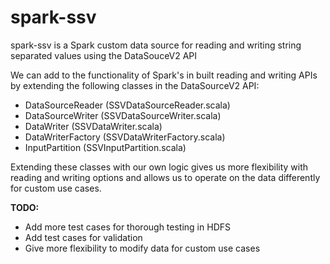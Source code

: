 # spark-ssv
spark-ssv is a Spark custom data source for reading and writing string separated values using the DataSouceV2 API

We can add to the functionality of Spark's in built reading and writing APIs by extending the following classes in the DataSourceV2 API:

- DataSourceReader (SSVDataSourceReader.scala)
- DataSourceWriter (SSVDataSourceWriter.scala)
-	DataWriter (SSVDataWriter.scala)
-	DataWriterFactory (SSVDataWriterFactory.scala)
-	InputPartition (SSVInputPartition.scala)

Extending these classes with our own logic gives us more flexibility with reading and writing options and allows us to operate on the data differently for custom use cases.

**TODO:**

- Add more test cases for thorough testing in HDFS
- Add test cases for validation
- Give more flexibility to modify data for custom use cases

